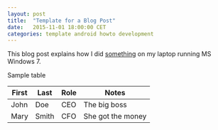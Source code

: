 ```yaml
---
layout: post
title:  "Template for a Blog Post"
date:   2015-11-01 18:00:00 CET
categories: template android howto development
---
```

<!-- markdown-link-check-disable -->

This blog post explains how I did [something](http://www.something.com/) on my laptop running MS Windows 7.

Sample table

<!-- TIP: <http://www.tablesgenerator.com/markdown_tables> -->

| First | Last  | Role | Notes             |
|-------|-------|------|-------------------|
| John  | Doe   | CEO  | The big boss      |
| Mary  | Smith | CFO  | She got the money |

<!-- markdown-link-check-enable -->
<!-- EOF -->

